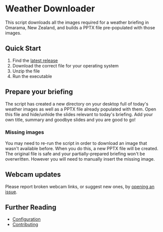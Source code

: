# Weather Downloader
This script downloads all the images required for a weather briefing in Omarama, New Zealand, and builds a PPTX file pre-populated with those images.

## Quick Start

1. Find the [latest release](https://github.com/demccormack/weatherdl/releases/latest)
2. Download the correct file for your operating system
3. Unzip the file
4. Run the executable

## Prepare your briefing
The script has created a new directory on your desktop full of today's weather images as well as a PPTX file already populated with them. Open this file and hide/unhide the slides relevant to today's briefing. Add your own title, summary and goodbye slides and you are good to go!

### Missing images
You may need to re-run the script in order to download an image that wasn't available before. When you do this, a new PPTX file will be created. The original file is safe and your partially-prepared briefing won't be overwritten. However you will need to manually insert the missing image.

## Webcam updates

Please report broken webcam links, or suggest new ones, by [opening an issue](https://github.com/demccormack/weatherdl/issues/new/choose).

## Further Reading
  - [Configuration](./configuration.md)
  - [Contributing](./CONTRIBUTING.md)
